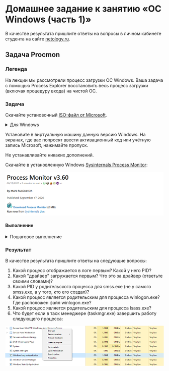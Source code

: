 # Домашнее задание к занятию «ОС Windows (часть 1)»

В качестве результата пришлите ответы на вопросы в личном кабинете студента на сайте [netology.ru](https://netology.ru).

## Задача Procmon

### Легенда

На лекции мы рассмотрели процесс загрузки ОС Windows. Ваша задача с помощью Process Explorer восстановить весь процесс загрузки (включая процедуру входа) на чистой ОС.

### Задача

Скачайте установочный [ISO-файл от Microsoft](https://www.microsoft.com/ru-ru/software-download/windows10ISO).

<details>
<summary>Для Windows</summary>

##### Шаг 1. Перейдите [по ссылке](https://www.microsoft.com/ru-ru/software-download/windows10ISO) и скачайте средство создания носителя

![](pic/win01.png)

##### Шаг 2. Запустите скачанный файл

![](pic/win02.png)

##### Шаг 3. Согласитесь с условиями лицензии

![](pic/win03.png)

##### Шаг 4. Выберите опцию Create Installation Media for another PC

![](pic/win04.png)

##### Шаг 5. Оставьте рекомендуемые параметры для языка, архитектуры и редакции

![](pic/win05.png)

##### Шаг 6. Выберите ISO file в качестве media

![](pic/win06.png)

##### Шаг 7. Выберите каталог для сохранения ISO файла

![](pic/win07.png)

##### Шаг 8. Дождитесь завершения загрузки

![](pic/win08.png)

##### Шаг 9. Используйте полученный ISO для установки ОС в виртуальной машине

![](pic/win09.png)

</details>

Установите в виртуальную машину данную версию Windows. На экранах, где вас попросят ввести активационный код или учётную запись Microsoft, нажимайте пропуск.

Не устанавливайте никаких дополнений.

Скачайте в установленную Windows [Sysinternals Process Monitor](https://docs.microsoft.com/en-us/sysinternals/downloads/procmon):

![](pic/procmon.png)

#### Выполнение

<details>
<summary>Пошаговое выполнение</summary>

##### Шаг 1. Скачайте и распакуйте архив

#### Шаг 2. Запустите файл Procmon.exe:

![](pic/step02.png)

#### Шаг 3. Предоставьте права на выполнение приложению:

![](pic/step03.png)

#### Шаг 4. Зайдите в меню `Options` и выберите опцию `Enable Boot Loggin`:

![](pic/step04.png)

#### Шаг 5. Не включайте Thread Profiling Events:

![](pic/step05.png)

#### Шаг 6. Перезагрузите виртуальную машину:

![](pic/step06.png)

#### Шаг 7. Снова запустите файл Procmon.exe:

![](pic/step07.png)

#### Шаг 8. Согласитесь с сохранением лога (журнала) загрузки:

![](pic/step08.png)

#### Шаг 9. Сохраните лог в предлагаемом расположении:

![](pic/step09.png)

#### Шаг 10. Зайдите в меню `Filter` и выберите опцию `Enable Advanced Output`:

![](pic/step10.png)

#### Шаг 11. Кликните правой кнопкой мыши на строке заголовков колонок и выберите `Select Columns`:

![](pic/step11.png)

#### Шаг 12. Установите флажок напротив `Parent PID` (это идентификатор родительского процесса, создавшего текущий)

![](pic/step12.png)

#### Шаг 13. Двигаясь по лог-файлу ответьте на вопросы из задания

**Важно**: `Ctrl + F` работает для поиска

</details>

### Результат

В качестве результата пришлите ответы на следующие вопросы:
1. Какой процесс отображается в логе первым? Какой у него PID?
1. Какой "драйвер" загружается первым? Что это за драйвер (ответьте своими словами)?
1. Какой PID у родительского процесса для smss.exe (не у самого smss.exe, а у того, кто его создал)?
1. Какой процесс является родительским для процесса winlogon.exe? Где расположен файл winlogon.exe? 
1. Какой процесс является родительским для процесса lsass.exe?
1. Что будет если в таск менеджере (taskmgr.exe) завершить работу следующего процесса:

![](pic/taskmgr.png)
